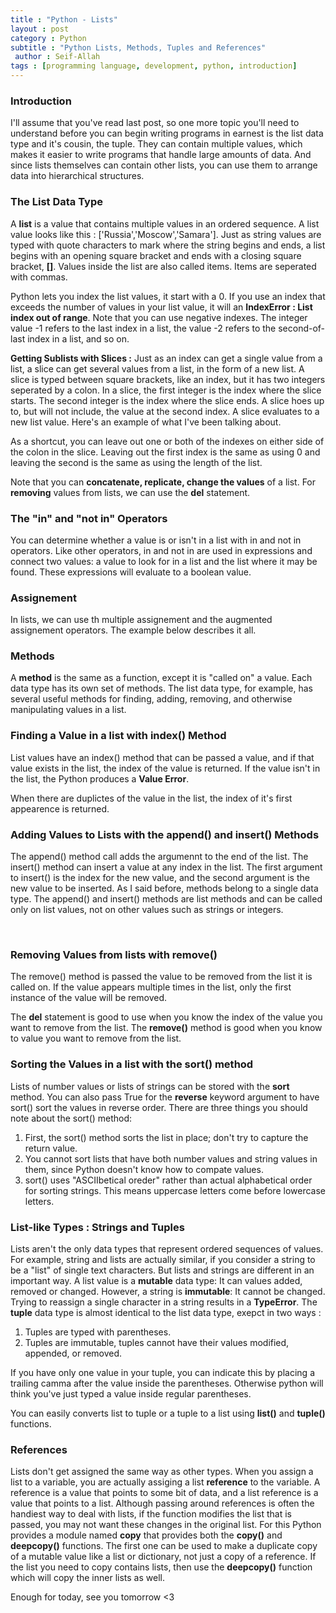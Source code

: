 ```yaml
---
title : "Python - Lists"
layout : post
category : Python 
subtitle : "Python Lists, Methods, Tuples and References"
 author : Seif-Allah
tags : [programming language, development, python, introduction]
---
```


### Introduction 
I'll assume that you've read last post, so one more topic you'll need to understand before you can begin writing programs in earnest is the list data type and it's cousin, the tuple. They can contain multiple values, which makes it easier to write programs that handle large amounts of data. And since lists themselves can contain other lists, you can use them to arrange data into hierarchical structures. 


### The List Data Type
A **list** is a value that contains multiple values in an ordered sequence. A list value looks like this : ['Russia','Moscow','Samara']. 
Just as string values are typed with quote characters to mark where the string begins and ends, a list begins with an opening square bracket and ends with a closing square bracket, **[]**. Values inside the list are also called items. Items are seperated with commas. 

Python lets you index the list values, it start with a 0. If you use an index that exceeds the number of values in your list value, it will an **IndexError : List index out of range**.
Note that you can use negative indexes. The integer value -1 refers to the last index in a list, the value -2 refers to the second-of-last index in a list, and so on.

**Getting Sublists with Slices :** Just as an index can get a single value from a list, a slice can get several values from a list, in the form of a new list. A slice is typed between square brackets, like an index, but it has two integers seperated by a colon. 
In a slice, the first integer is the index where the slice starts. The second integer is the index where the slice ends. A slice hoes up to, but will not include, the value at the second index. A slice evaluates to a new list value. 
Here's an example of what I've been talking about.
<br>
<script src="https://gist.github.com/pu71n/3995fffde21927ab8c59e3a18aef166b.js"></script>
As a shortcut, you can leave out one or both of the indexes on either side of the colon in the slice. Leaving out the first index is the same as using 0 and leaving the second is the same as using the length of the list.


Note that you can **concatenate, replicate, change the values** of a list. For **removing** values from lists, we can use the **del** statement.

### The "in" and "not in" Operators 
You can determine whether a value is or isn't in a list with in and not in operators. Like other operators, in and not in are used in expressions and connect two values: a value to look for in a list and the list where it may be found. These expressions will evaluate to a boolean value.

### Assignement 
In lists, we can use th multiple assignement and the augmented assignement operators. The example below describes it all.
<br>
<script src="https://gist.github.com/pu71n/a9c8b99ee75c11de2cfd40f05eb6df10.js"></script>


### Methods 

A **method** is the same as a function, except it is "called on" a value. Each data type has its own set of methods. The list data type, for example, has several useful methods for finding, adding, removing, and otherwise manipulating values in a list.

### Finding a Value in a list with index() Method

List values have an index() method that can be passed a value, and if that value exists in the list, the index of the value is returned. If the value isn't in the list, the Python produces a **Value Error**. 
<br>
<script src="https://gist.github.com/pu71n/3ff0d20cc02ec6fd77f4ec4eb28cabdf.js"></script>


When there are duplictes of the value in the list, the index of it's first appearence is returned.

### Adding Values to Lists with the append() and insert() Methods
The append() method call adds the argumennt to the end of the list. The insert() method can insert a value at any index in the list.
The first argument to insert() is the index for the new value, and the second argument is the new value to be inserted.
As I said before, methods belong to a single data type. The append() and insert() methods are list methods and can be called only on list values, not on other values such as strings or integers.

<br>
<script src="https://gist.github.com/pu71n/141ce203d78dc21c775fdb8a6932a24c.js"></script>


### Removing Values from lists with remove()
The remove() method is passed the value to be removed from the list it is called on. If the value appears multiple times in the list, only the first instance of the value will be removed. 

The **del** statement is good to use when you know the index of the value you want to remove from the list. The **remove()** method is good when you know to value you want to remove from the list.
<br>
<script src="https://gist.github.com/pu71n/2dcc0b30703a18d4f22e79c49bc59ea6.js"></script>

### Sorting the Values in a list with the sort() method

Lists of number values or lists of strings can be stored with the **sort** method. You can also pass True for the **reverse** keyword argument to have sort() sort the values in reverse order. 
There are three things you should note about the sort() method:
1. First, the sort() method sorts the list in place; don't try to capture the return value.
2. You cannot sort lists that have both number values and string values in them, since Python doesn't know how to compate values.
3. sort() uses "ASCIIbetical oreder" rather than actual alphabetical order for sorting strings. This means uppercase letters come before lowercase letters. 

### List-like Types : Strings and Tuples 
Lists aren't the only data types that represent ordered sequences of values. For example, string and lists are actually similar, if you consider a string to be a "list" of single text characters.
But lists and strings are different in an important way. A list value is a **mutable** data type: It can values added, removed or changed. However, a string is **immutable**: It cannot be changed. Trying to reassign a single character in a string results in a **TypeError**. 
The **tuple** data type is almost identical to the list data type, exepct in two ways :
1. Tuples are typed with parentheses.
2. Tuples are immutable, tuples cannot have their values modified, appended, or removed. 

If you have only one value in your tuple, you can indicate this by placing a trailing camma after the value inside the parentheses. Otherwise python will think you've just typed a value inside regular parentheses.

You can easily converts list to tuple or a tuple to a list using **list()** and **tuple()** functions. 

### References 
Lists don't get assigned the same way as other types. When you assign a list to a variable, you are actually assiging a list **reference** to the variable. A reference is a value that points to some bit of data, and a list reference is a value that points to a list. Although passing around references is often the handiest way to deal with lists, if the function modifies the list that is passed, you may not want these changes in the original list. For this Python provides a module named **copy** that provides both the **copy()** and **deepcopy()** functions. The first one can be used to make a duplicate copy of a mutable value like a list or dictionary, not just a copy of a reference. If the list you need to copy contains lists, then use the **deepcopy()** function which will copy the inner lists as well.


Enough for today, see you tomorrow <3   
